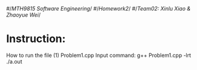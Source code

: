 #/*MTH9815 Software Engineering*/
#/*Homework2*/
#/*Team02: Xinlu Xiao & Zhaoyue Wei*/
# Instruction:
 How to run the file
 (1) Problem1.cpp
     Input command:
     g++ Problem1.cpp -lrt
     ./a.out

